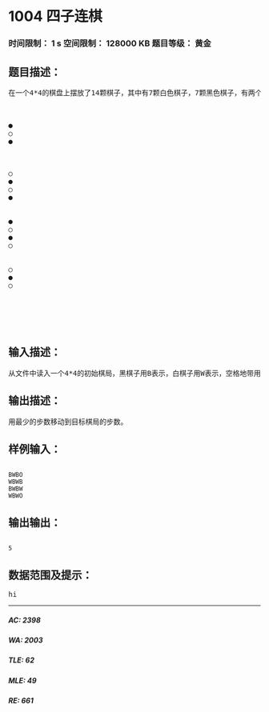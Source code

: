 # 1004 四子连棋   
### 时间限制： 1 s     空间限制： 128000 KB     题目等级： 黄金  
## 题目描述：  

<pre>
在一个4*4的棋盘上摆放了14颗棋子，其中有7颗白色棋子，7颗黑色棋子，有两个空白地带，任何一颗黑白棋子都可以向上下左右四个方向移动到相邻的空格，这叫行棋一步，黑白双方交替走棋，任意一方可以先走，如果某个时刻使得任意一种颜色的棋子形成四个一线（包括斜线），这样的状态为目标棋局。



●
○
●
 


○
●
○
●


●
○
●
○


○
●
○
 



 
</pre>
  
  
## 输入描述：  

<pre>
从文件中读入一个4*4的初始棋局，黑棋子用B表示，白棋子用W表示，空格地带用O表示。
</pre>
  
  
## 输出描述：  

<pre>
用最少的步数移动到目标棋局的步数。
</pre>
  
  
## 样例输入：  

<pre><code>
BWBO  
WBWB  
BWBW  
WBWO
</code></pre>
  
  
## 输出输出：  

<pre><code>
5
</code></pre>
  
  
## 数据范围及提示：  

<pre>
hi
</pre>
  
  
***  

##### AC: 2398  
##### WA: 2003  
##### TLE: 62  
##### MLE: 49  
##### RE: 661  
